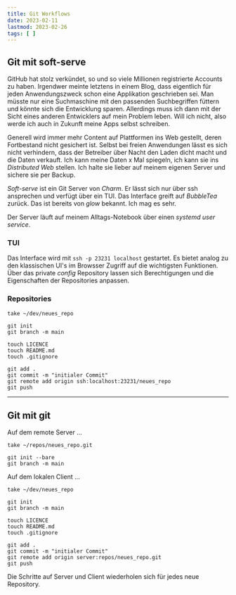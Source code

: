 ```yaml
---
title: Git Workflows
date: 2023-02-11
lastmod: 2023-02-26
tags: [ ]
---
```


## Git mit soft-serve

GitHub hat stolz verkündet, so und so viele Millionen registrierte Accounts
zu haben. Irgendwer meinte letztens in einem Blog, dass eigentlich für
jeden Anwendungszweck schon eine Applikation geschrieben sei. Man müsste
nur eine Suchmaschine mit den passenden Suchbegriffen füttern und könnte
sich die Entwicklung sparen. Allerdings muss ich dann mit der Sicht eines
anderen Entwicklers auf mein Problem leben. Will ich nicht, also werde ich
auch in Zukunft meine Apps selbst schreiben.

Generell wird immer mehr Content auf Plattformen ins Web gestellt, deren 
Fortbestand nicht gesichert ist. Selbst bei freien Anwendungen lässt es 
sich nicht verhindern, dass der Betreiber über Nacht den Laden dicht macht 
und die Daten verkauft. Ich kann meine Daten x Mal spiegeln, ich kann sie 
ins _Distributed Web_ stellen. Ich halte sie lieber auf meinem eigenen 
Server und sichere sie per Backup.

_Soft-serve_ ist ein Git Server von _Charm_. Er lässt sich nur über ssh 
ansprechen und verfügt über ein TUI. Das Interface greift auf _BubbleTea_ 
zurück. Das ist bereits von _glow_ bekannt. Ich mag es sehr.

Der Server läuft auf meinem Alltags-Notebook über einen _systemd user 
service_.

### TUI

Das Interface wird mit ```ssh -p 23231 localhost``` gestartet. Es bietet 
analog zu den klassischen UI's im Browsser Zugriff auf die wichtigsten 
Funktionen. Über das private _config_ Repository lassen sich Berechtigungen 
und die Eigenschaften der Repositories anpassen.

### Repositories

    take ~/dev/neues_repo

    git init
    git branch -m main

    touch LICENCE
    touch README.md
    touch .gitignore

    git add .
    git commit -m "initialer Commit"
    git remote add origin ssh:localhost:23231/neues_repo
    git push

----

## Git mit git

Auf dem remote Server ...

    take ~/repos/neues_repo.git

    git init --bare
    git branch -m main

Auf dem lokalen Client ...

    take ~/dev/neues_repo

    git init
    git branch -m main

    touch LICENCE
    touch README.md
    touch .gitignore

    git add .
    git commit -m "initialer Commit"
    git remote add origin server:repos/neues_repo.git
    git push

Die Schritte auf Server und Client wiederholen sich für jedes neue Repository.

